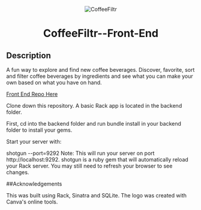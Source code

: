 <div align="center">

![CoffeeFiltr](https://i.imgur.com/d2hK8tgb.png)

# CoffeeFiltr--Front-End


</div>

## Description

A fun way to explore and find new coffee beverages. Discover, favorite, sort and filter coffee beverages by ingredients and see what you can make your own based on what you have on hand.

[Front End Repo Here](https://github.com/GrantCloyd/CoffeeFiltr--Front-End/blob/main/README.md)


Clone down this repository. A basic Rack app is located in the backend folder.

First, cd into the backend folder and run bundle install in your backend folder to install your gems.

Start your server with:

shotgun --port=9292
Note: This will run your server on port http://localhost:9292. shotgun is a ruby gem that will automatically reload your Rack server. You may still need to refresh your browser to see changes.

##Acknowledgements 

This was built using Rack, Sinatra and SQLite. The logo was created with Canva's online tools. 
